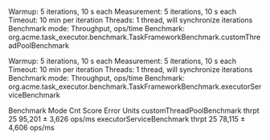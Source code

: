 Warmup: 5 iterations, 10 s each
Measurement: 5 iterations, 10 s each
Timeout: 10 min per iteration
Threads: 1 thread, will synchronize iterations
Benchmark mode: Throughput, ops/time
Benchmark: org.acme.task_executor.benchmark.TaskFrameworkBenchmark.customThreadPoolBenchmark

Warmup: 5 iterations, 10 s each
Measurement: 5 iterations, 10 s each
Timeout: 10 min per iteration
Threads: 1 thread, will synchronize iterations
Benchmark mode: Throughput, ops/time
Benchmark: org.acme.task_executor.benchmark.TaskFrameworkBenchmark.executorServiceBenchmark

Benchmark                   Mode   Cnt   Score   Error   Units
customThreadPoolBenchmark  thrpt   25  95,201 ± 3,626  ops/ms
executorServiceBenchmark   thrpt   25  78,115 ± 4,606  ops/ms